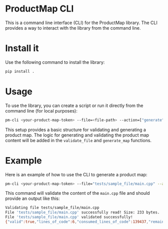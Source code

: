 # ProductMap CLI
This is a command line interface (CLI) for the ProductMap library. The CLI provides a way to interact with the library from the command line.

# Install it
Use the following command to install the library:

```bash
pip install .
```

# Usage

To use the library, you can create a script or run it directly from the command line (for local purposes):

```bash
pm-cli <your-product-map-token> --file=<file-path> --action=["generate", "validate"]
```

This setup provides a basic structure for validating and generating a product map. The logic for generating and validating the product map content will be added in the `validate_file` and `generate_map` functions.

# Example

Here is an example of how to use the CLI to generate a product map:

```bash
pm-cli <your-product-map-token> --file="tests/sample_file/main.cpp" --action="validate"
```
This command will validate the content of the `main.cpp` file and should provide an output like this:

```bash
Validating file tests/sample_file/main.cpp
File 'tests/sample_file/main.cpp' successfully read! Size: 233 bytes.
File 'tests/sample_file/main.cpp' validated successfully!
{"valid":true,"lines_of_code":6,"consumed_lines_of_code":139437,"remaining_lines_of_code":10563}
```

